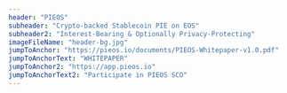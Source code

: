 ```yaml
---
header: "PIEOS"
subheader: "Crypto-backed Stablecoin PIE on EOS"
subheader2: "Interest-Bearing & Optionally Privacy-Protecting"
imageFileName: "header-bg.jpg"
jumpToAnchor: "https://pieos.io/documents/PIEOS-Whitepaper-v1.0.pdf"
jumpToAnchorText: "WHITEPAPER"
jumpToAnchor2: "https://app.pieos.io"
jumpToAnchorText2: "Participate in PIEOS SCO"
---
```

